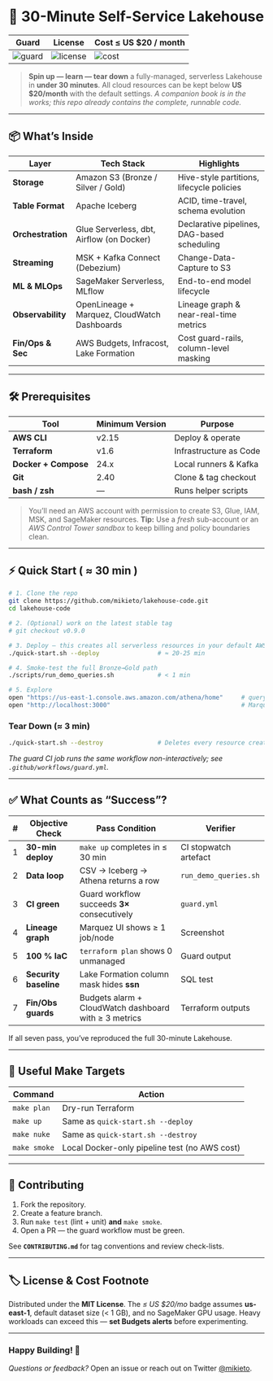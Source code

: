 # 🚀 **30-Minute Self-Service Lakehouse**

| Guard | License | Cost ≤ US $20 / month |
|-------|---------|-----------------------|
| ![guard](https://img.shields.io/github/actions/workflow/status/mikieto/lakehouse-code/guard.yml?label=guard\&logo=github) | ![license](https://img.shields.io/github/license/mikieto/lakehouse-code?color=blue) | ![cost](https://img.shields.io/badge/monthly_cost-≤%20\$20-brightgreen) |

> **Spin up — learn — tear down** a fully-managed, serverless Lakehouse in **under 30 minutes**.
> All cloud resources can be kept below **US \$20/month** with the default settings.
> *A companion book is in the works; this repo already contains the complete, runnable code.*

---

## 📦  What’s Inside

| Layer             | Tech Stack                                   | Highlights                                  |
| ----------------- | -------------------------------------------- | ------------------------------------------- |
| **Storage**       | Amazon S3 (Bronze / Silver / Gold)           | Hive-style partitions, lifecycle policies   |
| **Table Format**  | Apache Iceberg                               | ACID, time-travel, schema evolution         |
| **Orchestration** | Glue Serverless, dbt, Airflow (on Docker)    | Declarative pipelines, DAG-based scheduling |
| **Streaming**     | MSK + Kafka Connect (Debezium)               | Change-Data-Capture to S3                   |
| **ML & MLOps**    | SageMaker Serverless, MLflow                 | End-to-end model lifecycle                  |
| **Observability** | OpenLineage + Marquez, CloudWatch Dashboards | Lineage graph & near-real-time metrics      |
| **Fin/Ops & Sec** | AWS Budgets, Infracost, Lake Formation       | Cost guard-rails, column-level masking      |

---

## 🛠  Prerequisites

| Tool                 | Minimum Version | Purpose                |
| -------------------- | --------------- | ---------------------- |
| **AWS CLI**          | v2.15           | Deploy & operate       |
| **Terraform**        | v1.6            | Infrastructure as Code |
| **Docker + Compose** | 24.x            | Local runners & Kafka  |
| **Git**              | 2.40            | Clone & tag checkout   |
| **bash / zsh**       | —               | Runs helper scripts    |

> You’ll need an AWS account with permission to create S3, Glue, IAM, MSK, and SageMaker resources.
> **Tip:** Use a *fresh* sub-account or an *AWS Control Tower sandbox* to keep billing and policy boundaries clean.

---

## ⚡️  Quick Start ( ≈ 30 min )

```bash
# 1. Clone the repo
git clone https://github.com/mikieto/lakehouse-code.git
cd lakehouse-code

# 2. (Optional) work on the latest stable tag
# git checkout v0.9.0

# 3. Deploy — this creates all serverless resources in your default AWS region
./quick-start.sh --deploy                # ≈ 20-25 min

# 4. Smoke-test the full Bronze→Gold path
./scripts/run_demo_queries.sh            # < 1 min

# 5. Explore
open "https://us-east-1.console.aws.amazon.com/athena/home"     # query tables
open "http://localhost:3000"                                    # Marquez UI
```

### Tear Down  (≈ 3 min)

```bash
./quick-start.sh --destroy               # Deletes every resource created by this repo
```

*The guard CI job runs the same workflow non-interactively; see `.github/workflows/guard.yml`.*

---

## ✅  What Counts as “Success”?

<!-- BEGIN EXIT_CRITERIA -->
| # | Objective Check | Pass Condition | Verifier |
|---|-----------------|----------------|----------|
| 1 | **30-min deploy** | `make up` completes in ≤ 30 min | CI stopwatch artefact |
| 2 | **Data loop** | CSV → Iceberg → Athena returns a row | `run_demo_queries.sh` |
| 3 | **CI green** | Guard workflow succeeds **3×** consecutively | `guard.yml` |
| 4 | **Lineage graph** | Marquez UI shows ≥ 1 job/node | Screenshot |
| 5 | **100 % IaC** | `terraform plan` shows 0 unmanaged | Guard output |
| 6 | **Security baseline** | Lake Formation column mask hides **ssn** | SQL test |
| 7 | **Fin/Obs guards** | Budgets alarm + CloudWatch dashboard with ≥ 3 metrics | Terraform outputs |
<!-- END EXIT_CRITERIA -->

If all seven pass, you’ve reproduced the full 30-minute Lakehouse.

---

## 🧰  Useful Make Targets

| Command      | Action                                        |
| ------------ | --------------------------------------------- |
| `make plan`  | Dry-run Terraform                             |
| `make up`    | Same as `quick-start.sh --deploy`             |
| `make nuke`  | Same as `quick-start.sh --destroy`            |
| `make smoke` | Local Docker-only pipeline test (no AWS cost) |

---

## 🤝  Contributing

1. Fork the repository.
2. Create a feature branch.
3. Run `make test` (lint + unit) **and** `make smoke`.
4. Open a PR — the guard workflow must be green.

See **`CONTRIBUTING.md`** for tag conventions and review check-lists.

---

## 🏷  License & Cost Footnote

Distributed under the **MIT License**.
The *≤ US \$20/mo* badge assumes **us-east-1**, default dataset size (< 1 GB), and no SageMaker GPU usage. Heavy workloads can exceed this — **set Budgets alerts** before experimenting.

---

### Happy Building! 🎉

*Questions or feedback?* Open an issue or reach out on Twitter [@mikieto](https://twitter.com/mikieto).
